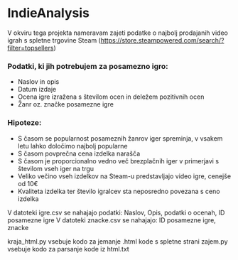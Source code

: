 # IndieAnalysis

V okviru tega projekta nameravam zajeti podatke o najbolj prodajanih video igrah s spletne trgovine Steam (https://store.steampowered.com/search/?filter=topsellers)

### Podatki, ki jih potrebujem za posamezno igro:
- Naslov in opis
- Datum izdaje
- Ocena igre izražena s številom ocen in deležem pozitivnih ocen
- Žanr oz. značke posamezne igre

### Hipoteze:
- S časom se popularnost posameznih žanrov iger spreminja, v vsakem letu lahko določimo najbolj popularne 
- S časom povprečna cena izdelka narašča
- S časom je proporcionalno vedno več brezplačnih iger v primerjavi s številom vseh iger na trgu
- Veliko večino vseh izdelkov na Steam-u predstavljajo video igre, cenejše od 10€
- Kvaliteta izdelka ter število igralcev sta neposredno povezana s ceno izdelka

V datoteki igre.csv se nahajajo podatki: Naslov, Opis, podatki o ocenah, ID posamezne igre
V datoteki znacke.csv se nahajajo: ID posamezne igre, znacke

kraja_html.py vsebuje kodo za jemanje .html kode s spletne strani
zajem.py vsebuje kodo za parsanje kode iz html.txt
